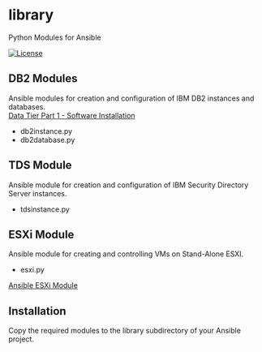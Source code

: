 # library

Python Modules for Ansible

[![License](https://img.shields.io/badge/License-Apache%202.0-blue.svg)](https://opensource.org/licenses/Apache-2.0)

## DB2 Modules

Ansible modules for creation and configuration of IBM DB2 instances and databases.  
[Data Tier Part 1 - Software Installation](https://techlink.microknight.com/2019/12/16/data-tier-software-installation/)

* db2instance.py
* db2database.py

## TDS Module

Ansible module for creation and configuration of IBM Security Directory Server instances.

* tdsinstance.py

## ESXi Module

Ansible module for creating and controlling VMs on Stand-Alone ESXI.

* esxi.py

[Ansible ESXi Module](https://techlink.microknight.com/2019/11/19/ansible-esxi-module/)

## Installation

Copy the required modules to the library subdirectory of your Ansible project.
